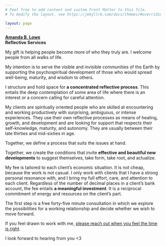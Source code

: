 ```yaml
---
# Feel free to add content and custom Front Matter to this file.
# To modify the layout, see https://jekyllrb.com/docs/themes/#overriding-theme-defaults

layout: page
---
```


**[Amanda B. Lowe](mailto:amandalowe@aglowbelow.com)**<br/>
**Reflective Services**

My gift is helping people become more of who they truly are. I welcome people from all walks of life. 

My intention is to serve the visible and invisible communities of the Earth by supporting the psychospiritual development of those who would spread well-being, maturity, and wisdom to others. 

I structure and hold space for **a concentrated reflective process**. This entails the deep contemplation of some area of life where there is an interest or a concern calling for careful attention. 

My clients are spiritually oriented people who are skilled at encountering and working productively with surprising, ambiguous, or intense experiences. They use their own reflective processes as means of healing, growth, and development and are looking for support that respects their self-knowledge, maturity, and autonomy. They are usually between their late thirties and mid-sixties in age.

Together, we define a process that suits the issues at hand. 

Together, we create the conditions that invite **effective and beautiful new developments** to suggest themselves, take form, take root, and actualize.

My fee is tailored to each client’s economic situation. It is not cheap, because the work is not casual. I only work with clients that I have a strong personal resonance with, and I bring my full effort, care, and attention to each client. Regardless of the number of decimal places in a client’s bank account, the fee entails **a meaningful investment**. It is a reciprocal commitment of energy and resources on the client’s part. 

The first step is a free forty-five minute consultation in which we explore the possibilities for a working relationship and decide whether we wish to move forward. 

If you feel drawn to work with me, [please reach out when you feel the time is right](mailto:amandalowe@aglowbelow.com). 

I look forward to hearing from you <3

